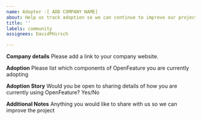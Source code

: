 ```yaml
---
name: Adopter -[ ADD COMPANY NAME]
about: Help us track adoption so we can continue to improve our project
title: ''
labels: community
assignees: DavidPHirsch

---
```


**Company details**
Please add a link to your company website.

**Adoption**
Please list which components of OpenFeature you are currently adopting

**Adoption Story**
Would you be open to sharing details of how you are currently using OpenFeature?
Yes/No


**Additional Notes**
Anything you would like to share with us so we can improve the project
